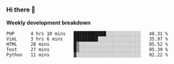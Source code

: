 ### Hi there 👋


**Weekly development breakdown**

<!--START_SECTION:waka-->
```text
PHP      4 hrs 10 mins   ████████████░░░░░░░░░░░░░   48.31 % 
VimL     3 hrs 6 mins    █████████░░░░░░░░░░░░░░░░   35.97 % 
HTML     28 mins         █▒░░░░░░░░░░░░░░░░░░░░░░░   05.52 % 
Text     27 mins         █▒░░░░░░░░░░░░░░░░░░░░░░░   05.39 % 
Python   11 mins         ▓░░░░░░░░░░░░░░░░░░░░░░░░   02.22 % 
```
<!--END_SECTION:waka-->

